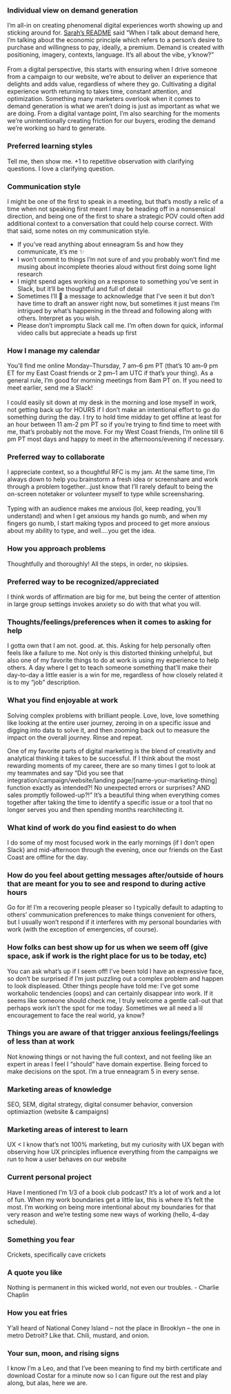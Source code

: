 
### Individual view on demand generation

I’m all-in on creating phenomenal digital experiences worth showing up and sticking around for. [Sarah’s README](https://handbook.sourcegraph.com/marketing/demand-gen/sarah-readme) said “When I talk about demand here, I’m talking about the economic principle which refers to a person’s desire to purchase and willingness to pay, ideally, a premium. Demand is created with positioning, imagery, contexts, language. It’s all about the vibe, y’know?”  \
 \
From a digital perspective, this starts with ensuring when I drive someone from a campaign to our website, we’re about to deliver an experience that delights and adds value, regardless of where they go. Cultivating a digital experience worth returning to takes time, constant attention, and optimization. Something many marketers overlook when it comes to demand generation is what we aren’t doing is just as important as what we are doing. From a digital vantage point, I’m also searching for the moments we’re unintentionally creating friction for our buyers, eroding the demand we’re working so hard to generate. 


### Preferred learning styles

Tell me, then show me. +1 to repetitive observation with clarifying questions. I love a clarifying question. 


### Communication style

I might be one of the first to speak in a meeting, but that’s mostly a relic of a time when not speaking first meant I may be heading off in a nonsensical direction, and being one of the first to share a strategic POV could often add additional context to a conversation that could help course correct. With that said, some notes on my communication style. 

* If you’ve read anything about enneagram 5s and how they communicate, it’s me ✨
* I won’t commit to things I’m not sure of and you probably won’t find me musing about incomplete theories aloud without first doing some light research 
* I might spend ages working on a response to something you’ve sent in Slack, but it’ll be thoughtful and full of detail
* Sometimes I’ll  👀   a message to acknowledge that I’ve seen it but don’t have time to draft an answer right now, but sometimes it just means I’m intrigued by what’s happening in the thread and following along with others. Interpret as you wish. 
* Please don’t impromptu Slack call me. I’m often down for quick, informal video calls but appreciate a heads up first 


### How I manage my calendar 

You’ll find me online Monday–Thursday, 7 am–6 pm PT (that’s 10 am–9 pm ET for my East Coast friends or 2 pm–1 am UTC if that’s your thing). As a general rule, I’m good for morning meetings from 8am PT on. If you need to meet earlier, send me a Slack!  \
 \
I could easily sit down at my desk in the morning and lose myself in work, not getting back up for HOURS if I don’t make an intentional effort to go do something during the day. I try to hold time midday to get offline at least for an hour between 11 am-2 pm PT so if you’re trying to find time to meet with me, that’s probably not the move. For my West Coast friends, I’m online till 6 pm PT most days and happy to meet in the afternoons/evening if necessary. 

 


### Preferred way to collaborate

I appreciate context, so a thoughtful RFC is my jam. At the same time, I’m always down to help you brainstorm a fresh idea or screenshare and work through a problem together...just know that I’ll rarely default to being the on-screen notetaker or volunteer myself to type while screensharing.  \
 \
Typing with an audience makes me anxious (lol, keep reading, you’ll understand) and when I get anxious my hands go numb, and when my fingers go numb, I start making typos and proceed to get more anxious about my ability to type, and well….you get the idea. 


### How you approach problems

Thoughtfully and thoroughly! All the steps, in order, no skipsies. 


### Preferred way to be recognized/appreciated

I think words of affirmation are big for me, but being the center of attention in large group settings invokes anxiety so do with that what you will.


### Thoughts/feelings/preferences when it comes to asking for help

I gotta own that I am not. good. at. this. Asking for help personally often feels like a failure to me. Not only is this distorted thinking unhelpful, but also one of my favorite things to do at work is using my experience to help others. A day where I get to teach someone something that’ll make their day-to-day a little easier is a win for me, regardless of how closely related it is to my “job” description. 


### What you find enjoyable at work

Solving complex problems with brilliant people. Love, love, love something like looking at the entire user journey, zeroing in on a specific issue and digging into data to solve it, and then zooming back out to measure the impact on the overall journey. Rinse and repeat. 

One of my favorite parts of digital marketing is the blend of creativity and analytical thinking it takes to be successful. If I think about the most rewarding moments of my career, there are so many times I got to look at my teammates and say “Did you see that integration/campaign/website/landing page/[name-your-marketing-thing] function exactly as intended?! No unexpected errors or surprises? AND sales promptly followed-up?!” It’s a beautiful thing when everything comes together after taking the time to identify a specific issue or a tool that no longer serves you and then spending months rearchitecting it. 


### What kind of work do you find easiest to do when

I do some of my most focused work in the early mornings (if I don’t open Slack) and mid-afternoon through the evening, once our friends on the East Coast are offline for the day. 


### How do you feel about getting messages after/outside of hours that are meant for you to see and respond to during active hours

Go for it! I’m a recovering people pleaser so I typically default to adapting to others’ communication preferences to make things convenient for others, but I usually won’t respond if it interferes with my personal boundaries with work (with the exception of emergencies, of course). 


### How folks can best show up for us when we seem off (give space, ask if work is the right place for us to be today, etc)

You can ask what’s up if I seem off! I’ve been told I have an expressive face, so don’t be surprised if I’m just puzzling out a complex problem and happen to look displeased. Other things people have told me: I’ve got some workaholic tendencies (oops) and can certainly disappear into work. If it seems like someone should check me, I truly welcome a gentle call-out that perhaps work isn’t the spot for me today. Sometimes we all need a lil encouragement to face the real world, ya know? 

  


### Things you are aware of that trigger anxious feelings/feelings of less than at work

Not knowing things or not having the full context, and not feeling like an expert in areas I feel I “should” have domain expertise. Being forced to make decisions on the spot. I’m a true enneagram 5 in every sense.


### Marketing areas of knowledge

SEO, SEM, digital strategy, digital consumer behavior, conversion optimiaztion (website & campaigns)


### Marketing areas of interest to learn

UX &lt; I know that’s not 100% marketing, but my curiosity with UX began with observing how UX principles influence everything from the campaigns we run to how a user behaves on our website 


### Current personal project

Have I mentioned I’m 1/3 of a book club podcast? It’s a lot of work and a lot of fun. When my work boundaries get a little lax, this is where it’s felt the most. I’m working on being more intentional about my boundaries for that very reason and we’re testing some new ways of working (hello, 4-day schedule).


### Something you fear

Crickets, specifically cave crickets


### A quote you like

Nothing is permanent in this wicked world, not even our troubles. - Charlie Chaplin


### How you eat fries

Y’all heard of National Coney Island – not the place in Brooklyn – the one in metro Detroit? Like that. Chili, mustard, and onion. 


### Your sun, moon, and rising signs

I know I’m a Leo, and that I’ve been meaning to find my birth certificate and download Costar for a minute now so I can figure out the rest and play along, but alas, here we are.
